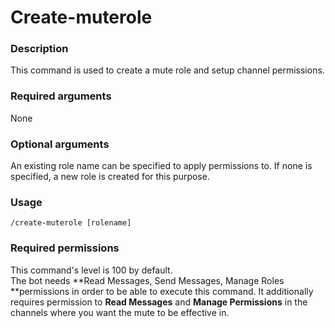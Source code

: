 # Create-muterole

### **Description**

This command is used to create a mute role and setup channel permissions.

### **Required arguments**

None

### **Optional arguments**

An existing role name can be specified to apply permissions to. If none is specified, a new role is created for this purpose.

### **Usage**

```
/create-muterole [rolename]
```

### **Required permissions**

This command's level is 100 by default.\
The bot needs **Read Messages, Send Messages, Manage Roles **permissions in order to be able to execute this command. It additionally requires permission to **Read Messages** and **Manage Permissions** in the channels where you want the mute to be effective in.
